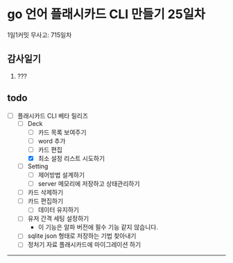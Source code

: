 # go 언어 플래시카드 CLI 만들기 25일차

1일1커밋 무사고: 715일차

## 감사일기

1. ???

## todo

- [ ] 플래시카드 CLI 베타 릴리즈
  - [ ] Deck
    - [ ] 카드 목록 보여주기
    - [ ] word 추가
    - [ ] 카드 편집
    - [x] 최소 설정 리스트 시도하기
  - [ ] Setting
    - [ ] 제어방법 설계하기
    - [ ] server 메모리에 저장하고 상태관리하기
  - [ ] 카드 삭제하기
  - [ ] 카드 편집하기
    - [ ] 데이터 유지하기
  - [ ] 유저 간격 세팅 설정하기
    - 이 기능은 알파 버전에 필수 기능 같지 않습니다.
  - [ ] sqlite json 형태로 저장하는 기법 찾아내기
  - [ ] 정처기 자료 플래시카드에 마이그레이션 하기

---

